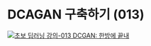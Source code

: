 # DCAGAN 구축하기 (013)
[![초보 딥러닝 강의-013 DCGAN: 한방에 끝내](https://i.ytimg.com/vi/TR79NaHtxU0/sddefault.jpg)](https://www.youtube.com/watch?v=TR79NaHtxU0)
